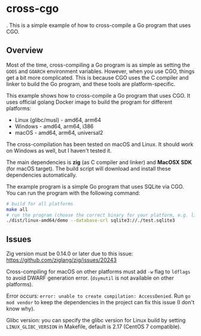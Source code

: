 # cross-cgo
.
This is a simple example of how to cross-compile a Go program that uses CGO.

## Overview

Most of the time, cross-compiling a Go program is as simple as setting the
`GOOS` and `GOARCH` environment variables. However, when you use CGO, things
get a bit more complicated. This is because CGO uses the C compiler and
linker to build the Go program, and these tools are platform-specific.

This example shows how to cross-compile a Go program that uses CGO. It uses
official golang Docker image to build the program for different platforms:

- Linux (glibc/musl) - amd64, arm64
- Windows - amd64, arm64, i386
- macOS - amd64, arm64, universal2

The cross-compilation has been tested on macOS and Linux. It should work on
Windows as well, but I haven't tested it.

The main dependencies is **zig** (as C compiler and linker) and
**MacOSX SDK** (for macOS target). The build script will download and install
these dependencies automatically.

The example program is a simple Go program that uses SQLite via CGO.
You can run the program with the following command:

```bash
# build for all platforms
make all
# run the program (choose the correct binary for your platform, e.g. linux-amd64)
./dist/linux-amd64/demo --database-url sqlite3://./test.sqlite3
```

## Issues

Zig version must be 0.14.0 or later due to this issue: https://github.com/ziglang/zig/issues/20243

Cross-compiling for macOS on other platforms must add `-w` flag to `ldflags` to avoid
DWARF generation error. (`dsymutil` is not available on other platforms).

Error occurs: `error: unable to create compilation: AccessDenied`. Run
`go mod vendor` to keep the dependencies in the project can fix this issue
(I don't know why).

Glibc version: you can specify the glibc version for Linux build by setting
`LINUX_GLIBC_VERSION` in Makefile, default is 2.17 (CentOS 7 compatible).
